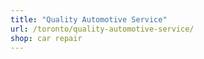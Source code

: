 ```yaml
---
title: "Quality Automotive Service"
url: /toronto/quality-automotive-service/
shop: car repair
---
```

